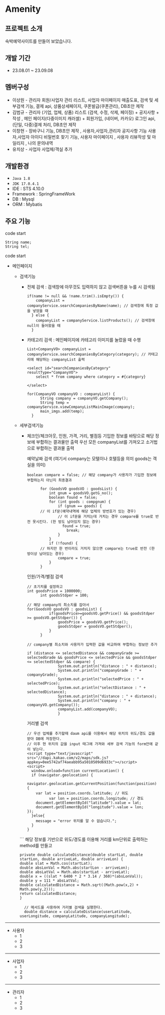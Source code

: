# Amenity

## 프로젝트 소개

숙박예약사이트를 만들어 보았습니다.


## 개발 기간

- 23.08.01 ~ 23.09.08


## 멤버구성

- 이상원 - 관리자 회원/사업자 관리 리스트, 사업자 마이페이지 매출도표, 검색 및 세부검색 기능, 결제 api, 상품상세페이지, 쿠폰발급(쿠폰관리), DB초안 제작
- 김범규 - 관리자 (기업, 업체, 상품) 리스트 (검색, 수정, 삭제, 페이징) + 공지사항 + 작성 , 메인 페이지(다중이미지 캐러셀) + 회원가입, (네이버, 카카오) 로그인 api, (단일, 다중)결제 처리, DB초안 제작
- 이창현 - 장바구니 기능, DB초안 제작 ,  사용자,사업자,관리자 공지사항 기능 사용자,사업자  아이디 비밀번호 찾기 기능, 사용자 마이페이지 , 사용자 리뷰작성 및 마일리지 , 나의 문의내역
- 유치상 - 사업자 사업체/객실 추가

## 개발환경

- `Java 1.8`
- `JDK 17.0.4.1`
- IDE : STS 4.10.0
- Framework : SpringFrameWork
- DB : Mysql
- ORM : Mybatis

## 주요 기능
code start
```
String name;
String tel;
```
code start
- 메인페이지
  - 검색기능
      - 전체 검색 : 검색창에 아무것도 입력하지 않고 검색버튼을 누를 시 검색됨
        ```
        if(name != null && !name.trim().isEmpty()) {
	        companyList = companyService.searchCompaniesByName(name); // 검색창에 특정 값을 넣었을 때
	      } else {
	        companyList = companyService.listProducts(); // 검색창에 null이 들어왔을 때
	      }
        ```
      - 카테고리 검색 : 메인페이지에 카테고리 이미지를 눌렀을 때 수행
        ```
        List<CompanyVO> companyList = companyService.searchCompaniesByCategory(category); // 카테고리에 해당하는 companyList 출력

        <select id="searchCompaniesByCategory" resultType="CompanyVO">
    	    select * from company where category = #{category}

        </select>

        for(CompanyVO companyVO : companyList) {
	    	  String company = companyVO.getCompany();
	    	  String temp = companyService.viewCompanyListMainImage(company);
	    	  main_imgs.add(temp);
	      }
        ```
  - 세부검색기능
    - 체크인/체크아웃, 인원, 가격, 거리, 별점등 기입한 정보를 바탕으로 해당 정보에 부합하는 결과물만 출력
      우선 모든 companyList를 가져오고 소거법으로 부합하는 결과물 출력

      예약날짜 검색 (여기서 company는 모텔이나 호텔등을 의미 goods는 객실을 의미)

      ```
      boolean compare = false; // 해당 company가 사용자가 기입한 정보에 부합하는지 아닌지 최종결과

			for (GoodsVO goodsVO : goodsList) {
			    int gnum = goodsVO.getG_no();
			    boolean found = false;
			    for (int goods : compgnum) {
			    	if (gnum == goods) {
            // 이 if문(예약내역에 해당 업체의 방번호가 있는 경우)
			    	// 이 if문을 거치는데 거치는 경우 compare를 true로 반전 못시킨다. (한 방도 남아있지 않는 경우)
			    	  found = true;
			            break;
			        }
			    }
			    if (!found) {
            // 하지만 한 번이라도 거치지 않으면 compare는 true로 반전 (한 방이상 남아있는 경우)
			        compare = true;
			    }
			}
      ```

      인원/가격/별점 검색

      ```
      // 초기치를 설정하고
      int goodsPrice = 1000000;
			int goodsStdper = 100;

      // 해당 company의 최소치를 잡아서
      for(GoodsVO goodsVO : goodsList) {
				if(goodsPrice>=goodsVO.getPrice() && goodsStdper >= goodsVO.getStdper()) {
					goodsPrice = goodsVO.getPrice();
					goodsStdper = goodsVO.getStdper();
				}
			}
 
      // company별 최소치와 사용자가 입력한 값을 비교하여 부합하는 정보만 추가

      if (distance <= selectedDistance && companyGrade >= selectedGrade && goodsPrice <= selectedPrice && goodsStdper <= selectedStdper && compare) {
					System.out.println("distance : " + distance);
					System.out.println("companyGrade : " + companyGrade);
					System.out.println("selectedPrice : " + selectedPrice);
					System.out.println("selectDistance : " + selectedDistance);
					System.out.println("distance : " + distance);
					System.out.println("company : " + companyVO.getCompany());
					companyList.add(companyVO);
					}
      ```

      거리별 검색

      ```
      // 우선 업체를 추가할때 daum api를 이용해서 해당 위치의 위도/경도 값을 받아 DB에 저장한다.
      // 이후 현 위치의 값을 input 태그에 가져와 세부 검색 기능의 form안에 같이 넣는다.
      <script type="text/javascript" src="//dapi.kakao.com/v2/maps/sdk.js?appkey=0ee5742af74aeabb95a5010509d6933c"></script>
      <script>
        window.onload=function currentLocation() {
        if (navigator.geolocation) {
          navigator.geolocation.getCurrentPosition(function(position) {
          var lat = position.coords.latitude; // 위도
			    var lon = position.coords.longitude; // 경도
          document.getElementById("latitude").value = lat;
          document.getElementById("longitude").value = lon;
      });
        }else{
          message = "error 위치를 알 수 없습니다.";
        }
      }
    </script>
    ```
    해당 정보를 기반으로 위도/경도를 이용해 거리를 km단위로 출력하는 method를 만들고 
    
    ```
    private double calculateDistance(double startLat, double startLon, double arriveLat, double arriveLon) {
	double slat = Math.cos(startLat);
	double absLonVal = Math.abs(startLon - arriveLon);
	double absLatVal = Math.abs(startLat - arriveLat); 
	double x = ((slat * 6400 * 2 * 3.14 / 360)*(absLonVal));
	double y = 111 * absLatVal;
	double calculatedDistance = Math.sqrt((Math.pow(x,2) + Math.pow(y,2)));
	return calculatedDistance;
	}
 
      // 메서드를 사용하여 거리별 검색을 실행한다.
      double distance = calculateDistance(userLatitude, userLongitude, companyLatitude, companyLongitude);
      ```
      
------------
- 사용자
  - 1
  - 2
  - 3
------------
- 사업자
  - 1
  - 2
  - 3
------------
- 관리자
  - 1
  - 2
  - 3


  
